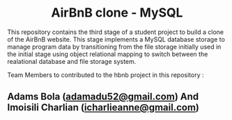 <center> <h1>AirBnB clone - MySQL</h1> </center>

This repository contains the third stage of a student project to build a clone of the AirBnB website. This stage implements a MySQL database storage to manage program data by transitioning from the file storage initially used in the initial stage using object relational mapping to switch between the realational database and file storage system.

Team Members to contributed to the hbnb project in this repository : 

Adams Bola (adamadu52@gmail.com)
            And
Imoisili Charlian (icharlieanne@gmail.com)
-- 
